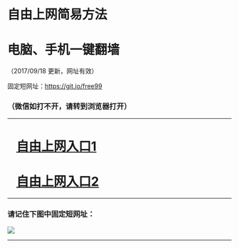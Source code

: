 ﻿# 自由上网简易方法

# 电脑、手机一键翻墙

（2017/09/18 更新，网址有效）

固定短网址：https://git.io/free99

### （微信如打不开，请转到浏览器打开）


***





# &nbsp;&nbsp; <a href="http://ft2689330865.fwq-tz1005.info/fwqtz01.html?t=091800114362 " target="_blank">自由上网入口1</a>
# &nbsp;&nbsp; <a href="http://ft2832830669.fwq-tz1006.info/fwqtz02.html?t=091800121466 " target="_blank">自由上网入口2</a>
***

### 请记住下图中固定短网址：

<img src="https://s3-us-west-2.amazonaws.com/fwq-1001/yjfq-20170905okok.png" /> 


***

